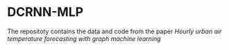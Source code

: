 # DCRNN-MLP
The repositoty contains the data and code from the paper _Hourly urban air temperature forecasting with graph machine learning_
